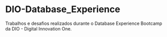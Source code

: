 # DIO-Database_Experience
Trabalhos e desafios realizados durante o Database Experience Bootcamp da DIO - Digital Innovation One.
